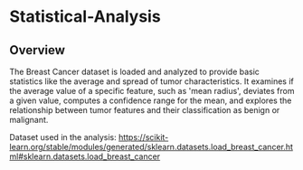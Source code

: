 # Statistical-Analysis
## Overview

The Breast Cancer dataset is loaded and analyzed to provide basic statistics like the average and spread of tumor characteristics. It examines if the average value of a specific feature, such as 'mean radius', deviates from a given value, computes a confidence range for the mean, and explores the relationship between tumor features and their classification as benign or malignant.

Dataset used in the analysis: 
https://scikit-learn.org/stable/modules/generated/sklearn.datasets.load_breast_cancer.html#sklearn.datasets.load_breast_cancer







